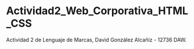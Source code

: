 # Actividad2_Web_Corporativa_HTML_CSS
Actividad 2 de Lenguaje de Marcas, David González Alcañiz - 12736 DAW.
